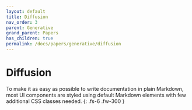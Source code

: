 ```yaml
---
layout: default
title: Diffusion
nav_order: 3
parent: Generative
grand_parent: Papers
has_children: true
permalink: /docs/papers/generative/diffusion
---
```


# Diffusion

To make it as easy as possible to write documentation in plain Markdown, most UI components are styled using default Markdown elements with few additional CSS classes needed.
{: .fs-6 .fw-300 }

